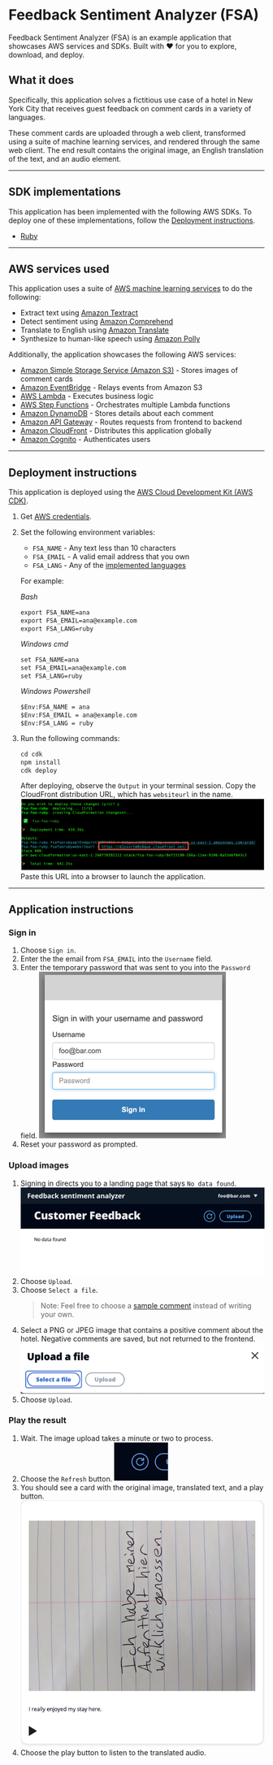 # Feedback Sentiment Analyzer (FSA)

Feedback Sentiment Analyzer (FSA) is an example application that showcases AWS services and SDKs. Built with ❤️ for you to explore, download, and deploy.

## What it does

Specifically, this application solves a fictitious use case of a hotel in New York City that receives guest feedback on comment cards in a variety of languages.

These comment cards are uploaded through a web client, transformed using a suite of machine learning services, and rendered through the same web client. The end result contains the original image, an English translation of the text, and an audio element.

---

## SDK implementations

This application has been implemented with the following AWS SDKs. To deploy one of these implementations, follow the [Deployment instructions](#deployment-instructions).

- [Ruby](../../ruby/cross-services/feedback-sentiment-analyzer/README.md)

---

## AWS services used

This application uses a suite of [AWS machine learning services](https://aws.amazon.com/machine-learning/) to do the following:

- Extract text using [Amazon Textract](https://docs.aws.amazon.com/textract/latest/dg/what-is.html)
- Detect sentiment using [Amazon Comprehend](https://docs.aws.amazon.com/comprehend/latest/dg/what-is.html)
- Translate to English using [Amazon Translate](https://docs.aws.amazon.com/translate/latest/dg/what-is.html)
- Synthesize to human-like speech using [Amazon Polly](https://docs.aws.amazon.com/polly/latest/dg/what-is.html)

Additionally, the application showcases the following AWS services:

- [Amazon Simple Storage Service (Amazon S3)](https://docs.aws.amazon.com/AmazonS3/latest/userguide/Welcome.html) - Stores images of comment cards
- [Amazon EventBridge](https://docs.aws.amazon.com/eventbridge/latest/userguide/eb-what-is.html) - Relays events from Amazon S3
- [AWS Lambda](https://docs.aws.amazon.com/lambda/latest/dg/welcome.html) - Executes business logic
- [AWS Step Functions](https://docs.aws.amazon.com/step-functions/latest/dg/welcome.html) - Orchestrates multiple Lambda functions
- [Amazon DynamoDB](https://docs.aws.amazon.com/amazondynamodb/latest/developerguide/Introduction.html) - Stores details about each comment
- [Amazon API Gateway](https://docs.aws.amazon.com/apigateway/latest/developerguide/welcome.html) - Routes requests from frontend to backend
- [Amazon CloudFront](https://docs.aws.amazon.com/AmazonCloudFront/latest/DeveloperGuide/Introduction.html) - Distributes this application globally
- [Amazon Cognito](https://docs.aws.amazon.com/cognito/latest/developerguide/what-is-amazon-cognito.html) - Authenticates users

---

## Deployment instructions

This application is deployed using the [AWS Cloud Development Kit (AWS CDK)](https://docs.aws.amazon.com/cdk/v2/guide/home.html).

1. Get [AWS credentials](https://docs.aws.amazon.com/cli/latest/userguide/cli-configure-files.html).
1. Set the following environment variables:

   - `FSA_NAME` - Any text less than 10 characters
   - `FSA_EMAIL` - A valid email address that you own
   - `FSA_LANG` - Any of the [implemented languages](#sdk-implementations)

   For example:

   _Bash_

   ```
   export FSA_NAME=ana
   export FSA_EMAIL=ana@example.com
   export FSA_LANG=ruby
   ```

   _Windows cmd_

   ```
   set FSA_NAME=ana
   set FSA_EMAIL=ana@example.com
   set FSA_LANG=ruby
   ```

   _Windows Powershell_

   ```
   $Env:FSA_NAME = ana
   $Env:FSA_EMAIL = ana@example.com
   $Env:FSA_LANG = ruby
   ```

1. Run the following commands:
   ```
   cd cdk
   npm install
   cdk deploy
   ```
   After deploying, observe the `Output` in your terminal session.
   Copy the CloudFront distribution URL, which has `websiteurl` in the name.
   ![console output](docs/output.png)
   Paste this URL into a browser to launch the application.

---

## Application instructions

### Sign in

1. Choose `Sign in`.
2. Enter the the email from `FSA_EMAIL` into the `Username` field.
3. Enter the temporary password that was sent to you into the `Password` field.
   ![login form](docs/login.png)
4. Reset your password as prompted.

### Upload images

1. Signing in directs you to a landing page that says `No data found`.
   ![empty](docs/no-data-found.png)
2. Choose `Upload`.
3. Choose `Select a file`.
   > Note: Feel free to choose a [sample comment](/comments) instead of writing your own.
4. Select a PNG or JPEG image that contains a positive comment about the hotel. Negative comments are saved, but not returned to the frontend.
   ![upload](docs/upload.png)
5. Choose `Upload`.

### Play the result

1. Wait. The image upload takes a minute or two to process.
2. Choose the `Refresh` button.
   ![refresh](docs/refresh.png)
3. You should see a card with the original image, translated text, and a play button.
   ![translated text](docs/card.png)
4. Choose the play button to listen to the translated audio.
